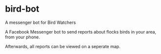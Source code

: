 # bird-bot
A messenger bot for Bird Watchers

A Facebook Messenger bot to send reports about flocks birds in your area, from your phone.

Afterwards, all reports can be viewed on a seperate map.
